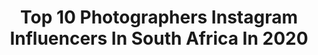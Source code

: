 ---
title: Top 10 Photographers Instagram Influencers In South Africa In 2020
description: >-
  Find top photographers Instagram influencers in South Africa in 2020. Most popular hashtags: #capetown #southafrica #ishootwithorms #fashion.
platform: Instagram
profiles:
  - username: "dunetilley"
    fullname: >-
      
    location: "South Africa"
    followers: 10789
    engagement: 852
    commentsToLikes: 0.019481
    id: ck5zrl6vnwsdb0i14ojswyc84
    verified: false
    hashtags: "#analougue, #dazed, #ishootfilm, #120mm"
  - username: "kwanda_photography"
    fullname: >-
      Kwanda Photography
    location: "South Africa"
    followers: 28396
    engagement: 172
    commentsToLikes: 0.063211
    id: ck6u4nwmh4t0s0j714gkg68yp
    verified: false
    hashtags: "#iflovehasnoboundarieswasacouple, #engagement, #mzansibride, #kwandaphotography"
  - username: "anelepapu"
    fullname: >-
      Anele Papu®️
    location: "South Africa"
    followers: 69451
    engagement: 327
    commentsToLikes: 0.021867
    id: ck5qavozqihu00i11w584cvfz
    verified: false
    hashtags: "#fitness, #nature, #rotarywatches, #throughmylens"
  - username: "apetownshenanigans"
    fullname: >-
      Aubrey Ndiweni
    location: "South Africa"
    followers: 22686
    engagement: 314
    commentsToLikes: 0.037333
    id: ck0w3hsbrthb30i19krivmole
    verified: false
    hashtags: "#capetown, #35mm, #riskitall, #jantheeberlin"
  - username: "lucamonzeglio"
    fullname: >-
      LUCA MONZEGLIO
    location: "South Africa"
    followers: 11387
    engagement: 837
    commentsToLikes: 0.024820
    id: ck139ww3vnixa0i19y9lmto8d
    verified: false
    hashtags: "#coronasucks, #lockdown2020, #saveouroceans, #saynotoplastic"
  - username: "garrethbarclayphoto"
    fullname: >-
      GARRETH BARCLAY | PHOTOGRAPHER
    location: "South Africa"
    followers: 55675
    engagement: 146
    commentsToLikes: 0.037010
    id: ck0vvz6s4rfa20i193tcpbiln
    verified: false
    hashtags: "#ocean, #tamarafrancesconi, #betabeach, #dress"
  - username: "raising.wildlings_"
    fullname: >-
      Raising Wildlings
    location: "South Africa"
    followers: 18257
    engagement: 286
    commentsToLikes: 0.104069
    id: ck5q8gfat61yd0i11untwxg2y
    verified: false
    hashtags: "#21daylockdown, #wheresthechampagne, #bossmom, #croupsucks"
  - username: "epitomeofadventure"
    fullname: >-
      Chelsea ✎ Creating Consciously
    location: "South Africa"
    followers: 7743
    engagement: 524
    commentsToLikes: 0.127686
    id: ck5bvki85ju2g0i118s85072c
    verified: false
    hashtags: "#epitomeofadventure, #cradleofhumankind, #gauteng, #fujifilmxh1"
  - username: "joshuaburton_"
    fullname: >-
      Joshua Burton
    location: "South Africa"
    followers: 7857
    engagement: 492
    commentsToLikes: 0.045670
    id: ck0w2eusto06k0i19qvw5rum7
    verified: false
    hashtags: ""
  - username: "michaeloliverlove"
    fullname: >-
      Michael Oliver Love
    location: "South Africa"
    followers: 30340
    engagement: 939
    commentsToLikes: 0.010082
    id: ck0vvz5tlrf520i19oxlpmq0i
    verified: false
    hashtags: ""
---
